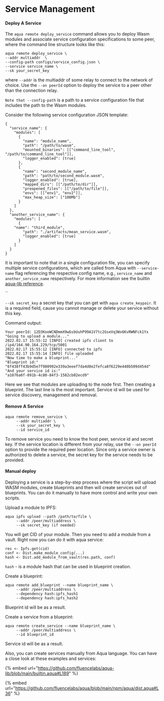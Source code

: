 # Service Management

#### Deploy A Service

The `aqua remote deploy_service` command allows you to deploy Wasm modules and associate service configuration specifications to some peer, where the command line structure looks like this:

```
aqua remote deploy_service \
--addr multiaddr  \
--config-path configs/service_config.json \
--service service_name \
--sk your_secret_key
```

where `--addr` is the multiaddr of some relay to connect to the network of choice. Use the  `--on peerId` option to deploy the service to a peer other than the connection relay.

`Note that --config-path` is a path to a service configuration file that includes the path to the Wasm modules.&#x20;

Consider the following service configuration JSON template:

```
{
  "service_name": {
    "modules": [
      {
        "name": "module_name",
        "path": "/path/to/wasm",
        "mounted_binaries": [["command_line_tool", "/path/to/command_line_tool"]],
        "logger_enabled": [true]
      },
      {
        "name": "second_module_name",
        "path": "path/to/second_module.wasm",
        "logger_enabled": [true],
        "mapped_dirs": [["/path/to/dir"]],
        "preopened_files": [["/path/to/file"]],
        "envs": [["env1", "env2"]],
        "max_heap_size": ["100Mb"]
      }
    ]
  },
  "another_service_name": {
    "modules": [
      {
	"name": "third_module",      
        "path": "./artifacts/mean_service.wasm",
        "logger_enabled": [true]
      }
    ]
  }
}

```

It is important to note that in a single configuration file, you can specify multiple service configurations, which are called from Aqua with `--service-name` flag referencing the respective config name, e.g., `service_name` and `another_service_name` respectively. For more information see the builtin [aqua-lib reference](https://github.com/fluencelabs/aqua-lib/blob/main/builtin.aqua#L206).

``

`--sk secret_key` a secret key that you can get with `aqua create_keypair`. It is a required field, cause you cannot manage or delete your service without this key.

Command output:

```
Your peerId: 12D3KooWCNDmmX9wGsbUuhP99A1V7tc2GseVq3Wx6KvRWNFck1Yx
"Going to upload a module..."
2022.02.17 15:55:12 [INFO] created ipfs client to /ip4/164.90.164.229/tcp/5001
2022.02.17 15:55:12 [INFO] connected to ipfs
2022.02.17 15:55:14 [INFO] file uploaded
"Now time to make a blueprint..."
"Blueprint id:"
"6f438ff43b9d5e7f980992e339a3eeef7da4d0e2fefca8f6229e440b509d454d"
"And your service id is:"
"a1076a0f-091b-4c80-84f3-1582cb02ecd9"
```

Here we see that modules are uploading to the node first. Then creating a blueprint. The last line is the most important. Service id will be used for service discovery, management and removal.

#### Remove A Service

```
aqua remote remove_service \
     --addr multiaddr \
     --sk your_secret_key \
     --id service_id
```

To remove service you need to know the host peer, service id and secret key. If the service location is different from your relay, use the  `--on peerId` option to provide the required peer location. Since only a service owner is authorized to delete a service, the secret key for the service needs to be provided.

#### Manual deploy

Deploying a service is a step-by-step process where the script will upload WASM modules, create blueprints and then will create services out of blueprints. You can do it manually to have more control and write your own scripts.

Upload a module to IPFS:

```
aqua ipfs upload --path /path/to/file \
     --addr /peer/multiaddress \
     --sk secret_key (if needed)
```

You will get CID of your module. Then you need to add a module from a vault. Right now you can do it with aqua service:

```
res <- Ipfs.get(cid)
conf <- Dist.make_module_config(...)
hash <- Dist.add_module_from_vault(res.path, conf)
```

`hash` - is a module hash that can be used in blueprint creation.

Create a blueprint:

```
aqua remote add_blueprint --name blueprint_name \
     --addr /peer/multiaddress \
     --dependency hash:ipfs_hash1
     --dependency hash:ipfs_hash2
```

Blueprint id will be as a result.

Create a service from a blueprint:

```
aqua remote create_service --name blueprint_name \
     --addr /peer/multiaddress \
     --id blueprint_id
```

Service id will be as a result.

Also, you can create services manually from Aqua language. You can have a close look at these examples and services:

{% embed url="https://github.com/fluencelabs/aqua-lib/blob/main/builtin.aqua#L189" %}

{% embed url="https://github.com/fluencelabs/aqua/blob/main/npm/aqua/dist.aqua#L36" %}
